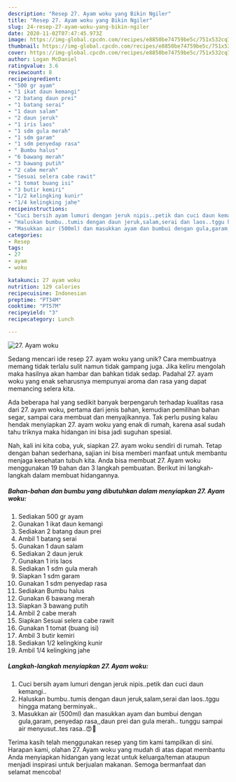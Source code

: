 ```yaml
---
description: "Resep 27. Ayam woku yang Bikin Ngiler"
title: "Resep 27. Ayam woku yang Bikin Ngiler"
slug: 24-resep-27-ayam-woku-yang-bikin-ngiler
date: 2020-11-02T07:47:45.973Z
image: https://img-global.cpcdn.com/recipes/e8850be74759be5c/751x532cq70/27-ayam-woku-foto-resep-utama.jpg
thumbnail: https://img-global.cpcdn.com/recipes/e8850be74759be5c/751x532cq70/27-ayam-woku-foto-resep-utama.jpg
cover: https://img-global.cpcdn.com/recipes/e8850be74759be5c/751x532cq70/27-ayam-woku-foto-resep-utama.jpg
author: Logan McDaniel
ratingvalue: 3.6
reviewcount: 8
recipeingredient:
- "500 gr ayam"
- "1 ikat daun kemangi"
- "2 batang daun prei"
- "1 batang serai"
- "1 daun salam"
- "2 daun jeruk"
- "1 iris laos"
- "1 sdm gula merah"
- "1 sdm garam"
- "1 sdm penyedap rasa"
- " Bumbu halus"
- "6 bawang merah"
- "3 bawang putih"
- "2 cabe merah"
- "Sesuai selera cabe rawit"
- "1 tomat buang isi"
- "3 butir kemiri"
- "1/2 kelingking kunir"
- "1/4 kelingking jahe"
recipeinstructions:
- "Cuci bersih ayam lumuri dengan jeruk nipis..petik dan cuci daun kemangi.."
- "Haluskan bumbu..tumis dengan daun jeruk,salam,serai dan laos..tggu hingga matang berminyak.."
- "Masukkan air (500ml) dan masukkan ayam dan bumbui dengan gula,garam, penyedap rasa,,daun prei dan gula merah.. tunggu sampai air menyusut..tes rasa..😍🥰"
categories:
- Resep
tags:
- 27
- ayam
- woku

katakunci: 27 ayam woku 
nutrition: 129 calories
recipecuisine: Indonesian
preptime: "PT34M"
cooktime: "PT57M"
recipeyield: "3"
recipecategory: Lunch

---
```



![27. Ayam woku](https://img-global.cpcdn.com/recipes/e8850be74759be5c/751x532cq70/27-ayam-woku-foto-resep-utama.jpg)

Sedang mencari ide resep 27. ayam woku yang unik? Cara membuatnya memang tidak terlalu sulit namun tidak gampang juga. Jika keliru mengolah maka hasilnya akan hambar dan bahkan tidak sedap. Padahal 27. ayam woku yang enak seharusnya mempunyai aroma dan rasa yang dapat memancing selera kita.

Ada beberapa hal yang sedikit banyak berpengaruh terhadap kualitas rasa dari 27. ayam woku, pertama dari jenis bahan, kemudian pemilihan bahan segar, sampai cara membuat dan menyajikannya. Tak perlu pusing kalau hendak menyiapkan 27. ayam woku yang enak di rumah, karena asal sudah tahu triknya maka hidangan ini bisa jadi suguhan spesial.




Nah, kali ini kita coba, yuk, siapkan 27. ayam woku sendiri di rumah. Tetap dengan bahan sederhana, sajian ini bisa memberi manfaat untuk membantu menjaga kesehatan tubuh kita. Anda bisa membuat 27. Ayam woku menggunakan 19 bahan dan 3 langkah pembuatan. Berikut ini langkah-langkah dalam membuat hidangannya.

<!--inarticleads1-->

##### Bahan-bahan dan bumbu yang dibutuhkan dalam menyiapkan 27. Ayam woku:

1. Sediakan 500 gr ayam
1. Gunakan 1 ikat daun kemangi
1. Sediakan 2 batang daun prei
1. Ambil 1 batang serai
1. Gunakan 1 daun salam
1. Sediakan 2 daun jeruk
1. Gunakan 1 iris laos
1. Sediakan 1 sdm gula merah
1. Siapkan 1 sdm garam
1. Gunakan 1 sdm penyedap rasa
1. Sediakan  Bumbu halus
1. Gunakan 6 bawang merah
1. Siapkan 3 bawang putih
1. Ambil 2 cabe merah
1. Siapkan Sesuai selera cabe rawit
1. Gunakan 1 tomat (buang isi)
1. Ambil 3 butir kemiri
1. Sediakan 1/2 kelingking kunir
1. Ambil 1/4 kelingking jahe




<!--inarticleads2-->

##### Langkah-langkah menyiapkan 27. Ayam woku:

1. Cuci bersih ayam lumuri dengan jeruk nipis..petik dan cuci daun kemangi..
1. Haluskan bumbu..tumis dengan daun jeruk,salam,serai dan laos..tggu hingga matang berminyak..
1. Masukkan air (500ml) dan masukkan ayam dan bumbui dengan gula,garam, penyedap rasa,,daun prei dan gula merah.. tunggu sampai air menyusut..tes rasa..😍🥰




Terima kasih telah menggunakan resep yang tim kami tampilkan di sini. Harapan kami, olahan 27. Ayam woku yang mudah di atas dapat membantu Anda menyiapkan hidangan yang lezat untuk keluarga/teman ataupun menjadi inspirasi untuk berjualan makanan. Semoga bermanfaat dan selamat mencoba!
